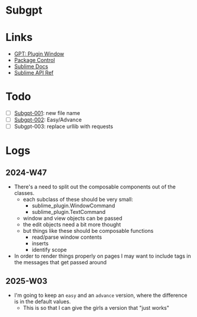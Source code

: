 # Subgpt

# Links

- [GPT: Plugin Window](../GPT_logs/2024/2024-11/2024-11-09-sublime-plugin-window.md)
- [Package Control](https://packagecontrol.io/docs)
- [Sublime Docs](https://www.sublimetext.com/docs/index.html)
- [Sublime API Ref](https://www.sublimetext.com/docs/api_reference.html)

# Todo

- [ ] [Subgpt-001](./issues/subgpt-001.md): new file name
- [ ] [Subgpt-002](./issues/subgpt-002.md): Easy/Advance
- [ ] Subgpt-003: replace urllib with requests

# Logs
## 2024-W47
- There's a need to split out the composable components out of the classes.
  - each subclass of these should be very small:
    - sublime_plugin.WindowCommand
    - sublime_plugin.TextCommand
  - window and view objects can be passed
  - the edit objects need a bit more thought
  - but things like these should be composable functions
    - read/parse window contents
    - inserts
    - identify scope
- In order to render things properly on pages I may want to include tags in the messages that get passed around
## 2025-W03
- I'm going to keep an `easy` and an `advance` version, where the difference is in the default values.
  - This is so that I can give the girls a version that "just works" 
